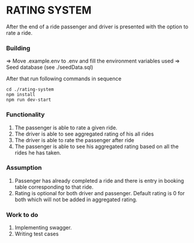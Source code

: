 # RATING SYSTEM

After the end of a ride passenger and driver is presented with the option to rate a ride.

### Building

=> Move .example.env to .env and fill the environment variables used
=> Seed database (see ./seedData.sql)

After that run following commands in sequence

```
cd ./rating-system
npm install
npm run dev-start
```

### Functionality

1. The passenger is able to rate a given ride.
2. The driver is able to see aggregated rating of his all rides
3. The driver is able to rate the passenger after ride
4. The passenger is able to see his aggregated rating based on all the rides he has
   taken.

### Assumption

1. Passenger has already completed a ride and there is entry in booking table corresponding to that ride.
2. Rating is optional for both driver and passenger. Default rating is 0 for both which will not be added in aggregated rating.

### Work to do

1. Implementing swagger.
2. Writing test cases
